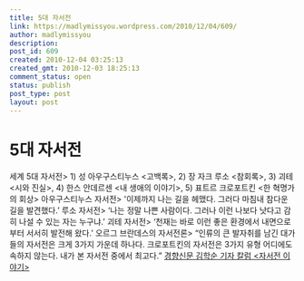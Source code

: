 ```yaml
---
title: 5대 자서전
link: https://madlymissyou.wordpress.com/2010/12/04/609/
author: madlymissyou
description: 
post_id: 609
created: 2010-12-04 03:25:13
created_gmt: 2010-12-03 18:25:13
comment_status: open
status: publish
post_type: post
layout: post
---
```


# 5대 자서전

세계 5대 자서전> 1) 성 아우구스티누스 <고백록>, 2) 장 자크 루소 <참회록>, 3) 괴테 <시와 진실>, 4) 한스 안데르센 <내 생애의 이야기>, 5) 표트르 크로포트킨 <한 혁명가의 회상> 아우구스티누스 자서전> '이제까지 나는 길을 헤맸다. 그러다 마침내 참다운 길을 발견했다.’ 루소 자서전> ‘나는 정말 나쁜 사람이다. 그러나 이런 나보다 낫다고 감히 나설 수 있는 자는 누구냐.’ 괴테 자서전> ‘천재는 바로 이런 좋은 환경에서 내면으로부터 서서히 발전해 왔다.’ 오르그 브란데스의 자서전론> “인류의 큰 발자취를 남긴 대가들의 자서전은 크게 3가지 가운데 하나다. 크로포트킨의 자서전은 3가지 유형 어디에도 속하지 않는다. 내가 본 자서전 중에서 최고다.” [경향신문 김학순 기자 칼럼 <자서전 이야기>](http://news.khan.co.kr/kh_news/khan_art_view.html?artid=201012032021395&code=900308RT)